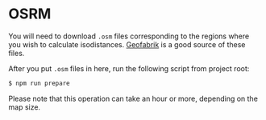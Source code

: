 # OSRM

You will need to download `.osm` files corresponding to the regions where you wish to calculate
isodistances. [Geofabrik][1] is a good source of these files.

After you put `.osm` files in here, run the following script from project root:
```sh
$ npm run prepare
```

Please note that this operation can take an hour or more, depending on the map size.


[1]: http://download.geofabrik.de
